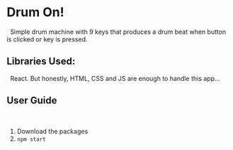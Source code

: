 # Drum On!
&nbsp;
Simple drum machine with 9 keys that produces a drum beat when button is clicked or key is pressed.
&nbsp;
&nbsp;
## Libraries Used:
&nbsp;
React. But honestly, HTML, CSS and JS are enough to handle this app...
&nbsp;
&nbsp;
## User Guide
&nbsp;
1. Download the packages
1. `npm start`